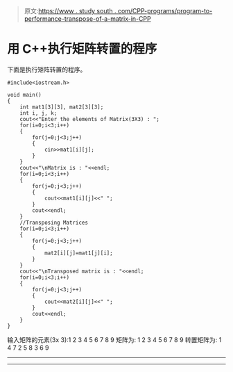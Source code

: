 > 原文:[https://www . study south . com/CPP-programs/program-to-performance-transpose-of-a-matrix-in-CPP](https://www.studytonight.com/cpp-programs/program-to-perform-transpose-of-a-matrix-in-cpp)

# 用 C++执行矩阵转置的程序

下面是执行矩阵转置的程序。

```
#include<iostream.h>

void main()
{
    int mat1[3][3], mat2[3][3];
    int i, j, k;
    cout<<"Enter the elements of Matrix(3X3) : ";
    for(i=0;i<3;i++)
    {
        for(j=0;j<3;j++)
        {
            cin>>mat1[i][j];
        }
    }
    cout<<"\nMatrix is : "<<endl;
    for(i=0;i<3;i++)
    {
        for(j=0;j<3;j++)
        {
            cout<<mat1[i][j]<<" ";
        }
        cout<<endl;
    }
    //Transposing Matrices
    for(i=0;i<3;i++)
    {
        for(j=0;j<3;j++)
        {
            mat2[i][j]=mat1[j][i];
        }
    }
    cout<<"\nTransposed matrix is : "<<endl;
    for(i=0;i<3;i++)
    {
        for(j=0;j<3;j++)
        {
            cout<<mat2[i][j]<<" ";
        }
        cout<<endl;
    }
}
```

输入矩阵的元素(3x 3):1
2
3
4
5
6
7
8
9
矩阵为:
1 2 3
4 5 6
7 8 9
转置矩阵为:
1 4 7
2 5 8
3 6 9

* * *

* * *